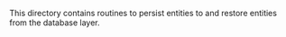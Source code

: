 This directory contains routines to persist entities to and restore entities
from the database layer.
